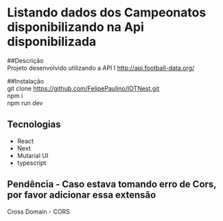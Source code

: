 # Listando dados dos Campeonatos disponibilizando na Api disponibilizada

##Descrição<br/>
Projeto desenvolvido utilizando a API I http://api.football-data.org/

##Instalação<br/>
git clone https://github.com/FelipePaulino/IOTNest.git<br/>
npm i<br/>
npm run dev 

## Tecnologias

* React
* Next
* Mutarial UI
* typescript 

## Pendência - Caso estava tomando erro de Cors, por favor adicionar essa extensão 

Cross Domain - CORS

